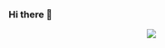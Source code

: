 ### Hi there 👋
<html>
<div id="header" align="center">
  <img src="https://media.giphy.com/media/KxbZ21Jnz4YdaLN2co/giphy.gif">
</div>

</html>
